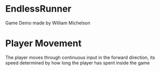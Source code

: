 # EndlessRunner
Game Demo made by William Michelson

# Player Movement
The player moves through continuous input in the forward direction, its speed determined by how long the player has spent inside the game
